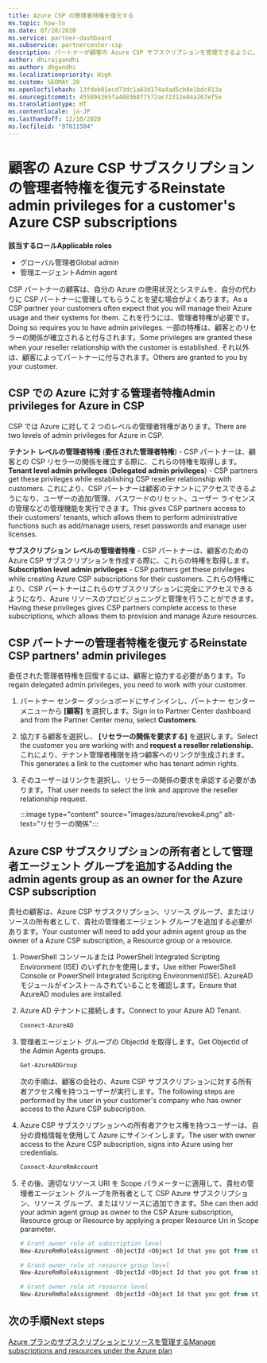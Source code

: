```yaml
---
title: Azure CSP の管理者特権を復元する
ms.topic: how-to
ms.date: 07/28/2020
ms.service: partner-dashboard
ms.subservice: partnercenter-csp
description: パートナーが顧客の Azure CSP サブスクリプションを管理できるように、顧客がパートナーの管理者特権を復元する方法について説明します。
author: dhirajgandhi
ms.author: dhgandhi
ms.localizationpriority: High
ms.custom: SEOMAY.20
ms.openlocfilehash: 13fdeb01ecd73dc1a63d174a4ad5cb8e1bdc813a
ms.sourcegitcommit: 455894365fa488368f7572ac72312e84a267ef5e
ms.translationtype: HT
ms.contentlocale: ja-JP
ms.lasthandoff: 12/10/2020
ms.locfileid: "97011504"
---
```

# <a name="reinstate-admin-privileges-for-a-customers-azure-csp-subscriptions"></a><span data-ttu-id="68562-103">顧客の Azure CSP サブスクリプションの管理者特権を復元する</span><span class="sxs-lookup"><span data-stu-id="68562-103">Reinstate admin privileges for a customer's Azure CSP subscriptions</span></span>  

<span data-ttu-id="68562-104">**該当するロール**</span><span class="sxs-lookup"><span data-stu-id="68562-104">**Applicable roles**</span></span>

- <span data-ttu-id="68562-105">グローバル管理者</span><span class="sxs-lookup"><span data-stu-id="68562-105">Global admin</span></span>
- <span data-ttu-id="68562-106">管理エージェント</span><span class="sxs-lookup"><span data-stu-id="68562-106">Admin agent</span></span>

<span data-ttu-id="68562-107">CSP パートナーの顧客は、自分の Azure の使用状況とシステムを、自分の代わりに CSP パートナーに管理してもらうことを望む場合がよくあります。</span><span class="sxs-lookup"><span data-stu-id="68562-107">As a CSP partner your customers often expect that you will manage their Azure usage and their systems for them.</span></span> <span data-ttu-id="68562-108">これを行うには、管理者特権が必要です。</span><span class="sxs-lookup"><span data-stu-id="68562-108">Doing so requires you to have admin privileges.</span></span> <span data-ttu-id="68562-109">一部の特権は、顧客とのリセラーの関係が確立されると付与されます。</span><span class="sxs-lookup"><span data-stu-id="68562-109">Some privileges are granted these when your reseller relationship with the customer is established.</span></span> <span data-ttu-id="68562-110">それ以外は、顧客によってパートナーに付与されます。</span><span class="sxs-lookup"><span data-stu-id="68562-110">Others are granted to you by your customer.</span></span>

## <a name="admin-privileges-for-azure-in-csp"></a><span data-ttu-id="68562-111">CSP での Azure に対する管理者特権</span><span class="sxs-lookup"><span data-stu-id="68562-111">Admin privileges for Azure in CSP</span></span>

<span data-ttu-id="68562-112">CSP では Azure に対して 2 つのレベルの管理者特権があります。</span><span class="sxs-lookup"><span data-stu-id="68562-112">There are two levels of admin privileges for Azure in CSP.</span></span>

<span data-ttu-id="68562-113">**テナント レベルの管理者特権** (**委任された管理者特権**) - CSP パートナーは、顧客との CSP リセラーの関係を確立する際に、これらの特権を取得します。</span><span class="sxs-lookup"><span data-stu-id="68562-113">**Tenant level admin privileges** (**Delegated admin privileges**) -  CSP partners get these privileges while establishing CSP reseller relationship with customers.</span></span> <span data-ttu-id="68562-114">これにより、CSP パートナーは顧客のテナントにアクセスできるようになり、ユーザーの追加/管理、パスワードのリセット、ユーザー ライセンスの管理などの管理機能を実行できます。</span><span class="sxs-lookup"><span data-stu-id="68562-114">This gives CSP partners access to their customers' tenants, which allows them to perform administrative functions such as add/manage users, reset passwords and manage user licenses.</span></span>

<span data-ttu-id="68562-115">**サブスクリプション レベルの管理者特権** - CSP パートナーは、顧客のための Azure CSP サブスクリプションを作成する際に、これらの特権を取得します。</span><span class="sxs-lookup"><span data-stu-id="68562-115">**Subscription level admin privileges** - CSP partners get these privileges while creating Azure CSP subscriptions for their customers.</span></span> <span data-ttu-id="68562-116">これらの特権により、CSP パートナーはこれらのサブスクリプションに完全にアクセスできるようになり、Azure リソースのプロビジョニングと管理を行うことができます。</span><span class="sxs-lookup"><span data-stu-id="68562-116">Having these privileges gives CSP partners complete access to these subscriptions, which allows them to provision and manage Azure resources.</span></span>

## <a name="reinstate-csp-partners-admin-privileges"></a><span data-ttu-id="68562-117">CSP パートナーの管理者特権を復元する</span><span class="sxs-lookup"><span data-stu-id="68562-117">Reinstate CSP partners' admin privileges</span></span>

<span data-ttu-id="68562-118">委任された管理者特権を回復するには、顧客と協力する必要があります。</span><span class="sxs-lookup"><span data-stu-id="68562-118">To regain delegated admin privileges, you need to work with your customer.</span></span>

1. <span data-ttu-id="68562-119">パートナー センター ダッシュボードにサインインし、パートナー センター メニューから **[顧客]** を選択します。</span><span class="sxs-lookup"><span data-stu-id="68562-119">Sign in to Partner Center dashboard and from the Partner Center menu, select **Customers**.</span></span>

2. <span data-ttu-id="68562-120">協力する顧客を選択し、 **[リセラーの関係を要求する]** を選択します。</span><span class="sxs-lookup"><span data-stu-id="68562-120">Select the customer you are working with and **request a reseller relationship.**</span></span> <span data-ttu-id="68562-121">これにより、テナント管理者権限を持つ顧客へのリンクが生成されます。</span><span class="sxs-lookup"><span data-stu-id="68562-121">This generates a link to the customer who has tenant admin rights.</span></span>

3. <span data-ttu-id="68562-122">そのユーザーはリンクを選択し、リセラーの関係の要求を承認する必要があります。</span><span class="sxs-lookup"><span data-stu-id="68562-122">That user needs to select the link and approve the reseller relationship request.</span></span>

   :::image type="content" source="images/azure/revoke4.png" alt-text="リセラーの関係":::

## <a name="adding-the-admin-agents-group-as-an-owner-for-the-azure-csp-subscription"></a><span data-ttu-id="68562-124">Azure CSP サブスクリプションの所有者として管理者エージェント グループを追加する</span><span class="sxs-lookup"><span data-stu-id="68562-124">Adding the admin agents group as an owner for the Azure CSP subscription</span></span>

<span data-ttu-id="68562-125">貴社の顧客は、Azure CSP サブスクリプション、リソース グループ、またはリソースの所有者として、貴社の管理者エージェント グループを追加する必要があります。</span><span class="sxs-lookup"><span data-stu-id="68562-125">Your customer will need to add your admin agent group as the owner of a Azure CSP subscription, a Resource group or a resource.</span></span> 

1. <span data-ttu-id="68562-126">PowerShell コンソールまたは PowerShell Integrated Scripting Environment (ISE) のいずれかを使用します。</span><span class="sxs-lookup"><span data-stu-id="68562-126">Use either PowerShell Console or PowerShell Integrated Scripting Environment(ISE).</span></span> <span data-ttu-id="68562-127">AzureAD モジュールがインストールされていることを確認します。</span><span class="sxs-lookup"><span data-stu-id="68562-127">Ensure that AzureAD modules are installed.</span></span>

2. <span data-ttu-id="68562-128">Azure AD テナントに接続します。</span><span class="sxs-lookup"><span data-stu-id="68562-128">Connect to your Azure AD Tenant.</span></span>

   ```powershell
   Connect-AzureAD
   ```

3. <span data-ttu-id="68562-129">管理者エージェント グループの ObjectId を取得します。</span><span class="sxs-lookup"><span data-stu-id="68562-129">Get ObjectId of the Admin Agents groups.</span></span>

   ```powershell
   Get-AzureADGroup
   ```
   <span data-ttu-id="68562-130">次の手順は、顧客の会社の、Azure CSP サブスクリプションに対する所有者アクセス権を持つユーザーが実行します。</span><span class="sxs-lookup"><span data-stu-id="68562-130">The following steps are performed by the user in your customer's company who has owner access to the Azure CSP subscription.</span></span>

4. <span data-ttu-id="68562-131">Azure CSP サブスクリプションへの所有者アクセス権を持つユーザーは、自分の資格情報を使用して Azure にサインインします。</span><span class="sxs-lookup"><span data-stu-id="68562-131">The user with owner access to the Azure CSP subscription, signs into Azure using her credentials.</span></span>

   ```powershell
   Connect-AzureRmAccount
   ```

5. <span data-ttu-id="68562-132">その後、適切なリソース URI を Scope パラメーターに適用して、貴社の管理者エージェント グループを所有者として CSP Azure サブスクリプション、リソース グループ、またはリソースに追加できます。</span><span class="sxs-lookup"><span data-stu-id="68562-132">She can then add your admin agent group as owner to the CSP Azure subscription, Resource group or Resource by applying a proper Resource Uri in Scope parameter.</span></span> 

    ```powershell
    # Grant owner role at subscription level
    New-AzureRmRoleAssignment -ObjectId <Object Id that you got from step 3> -RoleDefinitionName Owner -Scope "/subscriptions/<SubscriptionId of CSP subscription>"

    # Grant owner role at resource group level
    New-AzureRmRoleAssignment -ObjectId <Object Id that you got from step 3> -RoleDefinitionName Owner -Scope "/subscriptions/<SubscriptionId of CSP subscription>/resourceGroups/<Resource group name>"

    # Grant owner role at resource level
    New-AzureRmRoleAssignment -ObjectId <Object Id that you got from step 3> -RoleDefinitionName Owner -Scope "<Resource Uri>"
    ```

## <a name="next-steps"></a><span data-ttu-id="68562-133">次の手順</span><span class="sxs-lookup"><span data-stu-id="68562-133">Next steps</span></span>

[<span data-ttu-id="68562-134">Azure プランのサブスクリプションとリソースを管理する</span><span class="sxs-lookup"><span data-stu-id="68562-134">Manage subscriptions and resources under the Azure plan</span></span>](azure-plan-manage.md)
